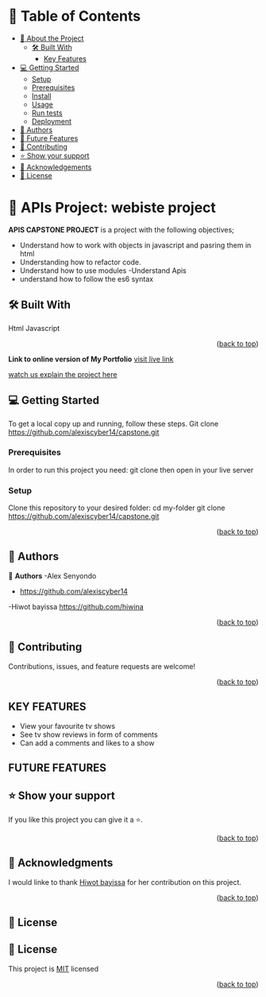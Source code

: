 <a name="readme-top"></a>


# 📗 Table of Contents

- [📖 About the Project](#about-project)
  - [🛠 Built With](#built-with)
    - [Key Features](#key-features)
- [💻 Getting Started](#getting-started)
  - [Setup](#setup)
  - [Prerequisites](#prerequisites)
  - [Install](#install)
  - [Usage](#usage)
  - [Run tests](#run-tests)
  - [Deployment](#triangular_flag_on_post-deployment)
- [👥 Authors](#authors)
- [🔭 Future Features](#future-features)
- [🤝 Contributing](#contributing)
- [⭐️ Show your support](#support)
- [🙏 Acknowledgements](#acknowledgements)
- [📝 License](#license)

# 📖 APIs Project: webiste project
 <a name="about-project"></a>


**APIS CAPSTONE PROJECT** is a project with the following objectives;
- Understand how to work with objects in javascript and pasring them in html
- Understanding how to refactor code.
- Understand how to use modules
-Understand Apis
- understand how to follow the es6 syntax
## 🛠 Built With <a name="built-with"></a>
Html
Javascript

<p align="right">(<a href="#readme-top">back to top</a>)</p>

**Link to online version of My Portfolio**
<a href="https://alexiscyber14.github.io/capstone/dist/"> visit live link</a>

<a href="https://www.loom.com/share/97ef3fb2bec3426187eaee52c35592cc">watch us explain the project here</a>

## 💻 Getting Started <a name="getting-started"></a>
To get a local copy up and running, follow these steps.
Git clone https://github.com/alexiscyber14/capstone.git
### Prerequisites

In order to run this project you need:
 git clone then open in your live server

### Setup

Clone this repository to your desired folder:
  cd my-folder
  git clone https://github.com/alexiscyber14/capstone.git



<p align="right">(<a href="#readme-top">back to top</a>)</p>

## 👥 Authors <a name="authors"></a>

👤 **Authors**
-Alex Senyondo
- https://github.com/alexiscyber14

-Hiwot bayissa
https://github.com/hiwina
<p align="right">(<a href="#readme-top">back to top</a>)</p>

## 🤝 Contributing <a name="contributing"></a>

Contributions, issues, and feature requests are welcome!

<p align="right">(<a href="#readme-top">back to top</a>)</p>

## KEY FEATURES
- View your favourite tv shows
- See tv show reviews in form of comments
- Can add a comments and likes to a show

## FUTURE FEATURES
## ⭐️ Show your support <a name="support"></a>

If you like this project you can give it a ⭐️.

<p align="right">(<a href="#readme-top">back to top</a>)</p>

## 🙏 Acknowledgments <a name="acknowledgements"></a>

I would linke to thank <a href="https://github.com/hiwina">Hiwot bayissa</a> for her contribution on this project.

<p align="right">(<a href="#readme-top">back to top</a>)</p>

## 📝 License <a name="license"></a>

## 📝 License <a name="license"></a>
<p>This project is <a href="/LICENSE.md">MIT</a> licensed</p>

<p align="right">(<a href="#readme-top">back to top</a>)</p>